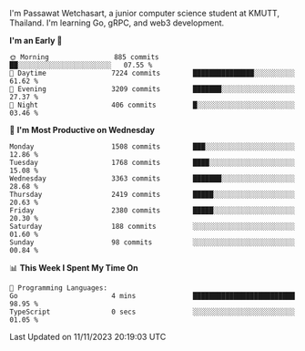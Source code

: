 
I'm Passawat Wetchasart, a junior computer science student at KMUTT, Thailand. I'm learning Go, gRPC, and web3 development.



<!--START_SECTION:waka-->
**I'm an Early 🐤** 

```text
🌞 Morning                885 commits         ██░░░░░░░░░░░░░░░░░░░░░░░   07.55 % 
🌆 Daytime                7224 commits        ███████████████░░░░░░░░░░   61.62 % 
🌃 Evening                3209 commits        ███████░░░░░░░░░░░░░░░░░░   27.37 % 
🌙 Night                  406 commits         █░░░░░░░░░░░░░░░░░░░░░░░░   03.46 % 
```
📅 **I'm Most Productive on Wednesday** 

```text
Monday                   1508 commits        ███░░░░░░░░░░░░░░░░░░░░░░   12.86 % 
Tuesday                  1768 commits        ████░░░░░░░░░░░░░░░░░░░░░   15.08 % 
Wednesday                3363 commits        ███████░░░░░░░░░░░░░░░░░░   28.68 % 
Thursday                 2419 commits        █████░░░░░░░░░░░░░░░░░░░░   20.63 % 
Friday                   2380 commits        █████░░░░░░░░░░░░░░░░░░░░   20.30 % 
Saturday                 188 commits         ░░░░░░░░░░░░░░░░░░░░░░░░░   01.60 % 
Sunday                   98 commits          ░░░░░░░░░░░░░░░░░░░░░░░░░   00.84 % 
```


📊 **This Week I Spent My Time On** 

```text
💬 Programming Languages: 
Go                       4 mins              █████████████████████████   98.95 % 
TypeScript               0 secs              ░░░░░░░░░░░░░░░░░░░░░░░░░   01.05 % 
```


 Last Updated on 11/11/2023 20:19:03 UTC
<!--END_SECTION:waka-->

<!--
**markpassawat/markpassawat** is a ✨ _special_ ✨ repository because its `README.md` (this file) appears on your GitHub profile.

Here are some ideas to get you started:

- 🔭 I’m currently working on ...
- 🌱 I’m currently learning ...
- 👯 I’m looking to collaborate on ...
- 🤔 I’m looking for help with ...
- 💬 Ask me about ...
- 📫 How to reach me: ...
- 😄 Pronouns: He/Him
- ⚡ Fun fact: ...
-->
